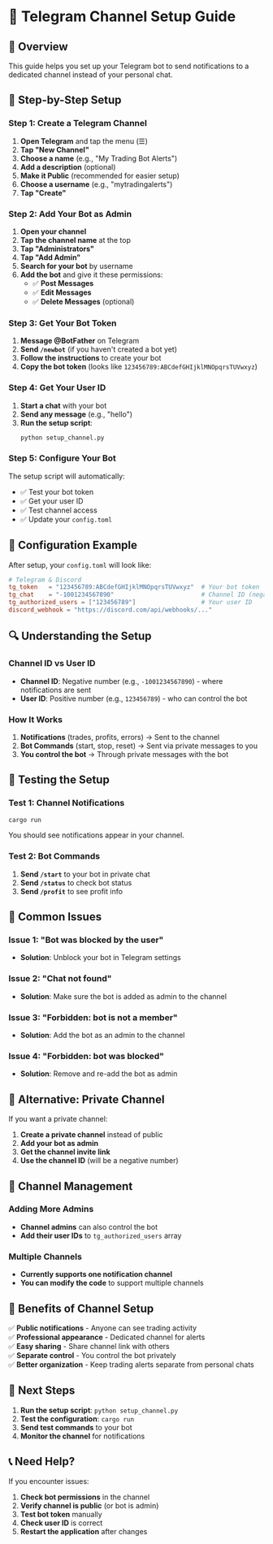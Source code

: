 # 📢 Telegram Channel Setup Guide

## 🎯 Overview
This guide helps you set up your Telegram bot to send notifications to a dedicated channel instead of your personal chat.

## 🔧 Step-by-Step Setup

### Step 1: Create a Telegram Channel

1. **Open Telegram** and tap the menu (☰)
2. **Tap "New Channel"**
3. **Choose a name** (e.g., "My Trading Bot Alerts")
4. **Add a description** (optional)
5. **Make it Public** (recommended for easier setup)
6. **Choose a username** (e.g., "mytradingalerts")
7. **Tap "Create"**

### Step 2: Add Your Bot as Admin

1. **Open your channel**
2. **Tap the channel name** at the top
3. **Tap "Administrators"**
4. **Tap "Add Admin"**
5. **Search for your bot** by username
6. **Add the bot** and give it these permissions:
   - ✅ **Post Messages**
   - ✅ **Edit Messages**
   - ✅ **Delete Messages** (optional)

### Step 3: Get Your Bot Token

1. **Message @BotFather** on Telegram
2. **Send `/newbot`** (if you haven't created a bot yet)
3. **Follow the instructions** to create your bot
4. **Copy the bot token** (looks like `123456789:ABCdefGHIjklMNOpqrsTUVwxyz`)

### Step 4: Get Your User ID

1. **Start a chat** with your bot
2. **Send any message** (e.g., "hello")
3. **Run the setup script**:
   ```bash
   python setup_channel.py
   ```

### Step 5: Configure Your Bot

The setup script will automatically:
- ✅ Test your bot token
- ✅ Get your user ID
- ✅ Test channel access
- ✅ Update your `config.toml`

## 📝 Configuration Example

After setup, your `config.toml` will look like:

```toml
# Telegram & Discord
tg_token   = "123456789:ABCdefGHIjklMNOpqrsTUVwxyz"  # Your bot token
tg_chat    = "-1001234567890"                        # Channel ID (negative number)
tg_authorized_users = ["123456789"]                  # Your user ID
discord_webhook = "https://discord.com/api/webhooks/..."
```

## 🔍 Understanding the Setup

### Channel ID vs User ID
- **Channel ID**: Negative number (e.g., `-1001234567890`) - where notifications are sent
- **User ID**: Positive number (e.g., `123456789`) - who can control the bot

### How It Works
1. **Notifications** (trades, profits, errors) → Sent to the channel
2. **Bot Commands** (start, stop, reset) → Sent via private messages to you
3. **You control the bot** → Through private messages with the bot

## 🧪 Testing the Setup

### Test 1: Channel Notifications
```bash
cargo run
```
You should see notifications appear in your channel.

### Test 2: Bot Commands
1. **Send `/start`** to your bot in private chat
2. **Send `/status`** to check bot status
3. **Send `/profit`** to see profit info

## 🚨 Common Issues

### Issue 1: "Bot was blocked by the user"
- **Solution**: Unblock your bot in Telegram settings

### Issue 2: "Chat not found"
- **Solution**: Make sure the bot is added as admin to the channel

### Issue 3: "Forbidden: bot is not a member"
- **Solution**: Add the bot as an admin to the channel

### Issue 4: "Forbidden: bot was blocked"
- **Solution**: Remove and re-add the bot as admin

## 🔄 Alternative: Private Channel

If you want a private channel:

1. **Create a private channel** instead of public
2. **Add your bot as admin**
3. **Get the channel invite link**
4. **Use the channel ID** (will be a negative number)

## 📱 Channel Management

### Adding More Admins
- **Channel admins** can also control the bot
- **Add their user IDs** to `tg_authorized_users` array

### Multiple Channels
- **Currently supports one notification channel**
- **You can modify the code** to support multiple channels

## 🎉 Benefits of Channel Setup

✅ **Public notifications** - Anyone can see trading activity  
✅ **Professional appearance** - Dedicated channel for alerts  
✅ **Easy sharing** - Share channel link with others  
✅ **Separate control** - You control the bot privately  
✅ **Better organization** - Keep trading alerts separate from personal chats  

## 🚀 Next Steps

1. **Run the setup script**: `python setup_channel.py`
2. **Test the configuration**: `cargo run`
3. **Send test commands** to your bot
4. **Monitor the channel** for notifications

## 📞 Need Help?

If you encounter issues:
1. **Check bot permissions** in the channel
2. **Verify channel is public** (or bot is admin)
3. **Test bot token** manually
4. **Check user ID** is correct
5. **Restart the application** after changes 